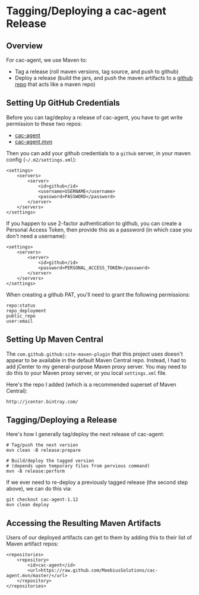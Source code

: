 Tagging/Deploying a cac-agent Release
========

Overview
--------

For cac-agent, we use Maven to:

* Tag a release (roll maven versions, tag source, and push to github)
* Deploy a release (build the jars, and push the maven artifacts to a [github repo](https://github.com/MoebiusSolutions/cac-agent.mvn.git) that acts like a maven repo)


Setting Up GitHub Credentials
--------

Before you can tag/deploy a release of cac-agent, you have to get write
permission to these two repos:

* [cac-agent](https://github.com/MoebiusSolutions/cac-agent.git)
* [cac-agent.mvn](https://github.com/MoebiusSolutions/cac-agent.mvn.git)

Then you can add your github credentials to a `github` server,
in your maven config (`~/.m2/settings.xml`):

	<settings>
		<servers>
			<server>
				<id>github</id>
				<username>USERNAME</username>
				<password>PASSWORD</password>
			</server>
		</servers>
	</settings>

If you happen to use 2-factor authentication to github,
you can create a Personal Access Token, then provide this
as a password (in which case you don't need a username):

	<settings>
		<servers>
			<server>
				<id>github</id>
				<password>PERSONAL_ACCESS_TOKEN</password>
			</server>
		</servers>
	</settings>

When creating a github PAT, you'll need to grant the following permissions:

	repo:status
	repo_deployment
	public_repo
	user:email


Setting Up Maven Central
--------

The `com.github.github:site-maven-plugin` that this project uses doesn't
appear to be available in the default Maven Central repo. Instead, I had
to add jCenter to my general-purpose Maven proxy server. You may need
to do this to your Maven proxy server, or you local `settings.xml` file.

Here's the repo I added (which is a recommended superset of Maven Central):

	http://jcenter.bintray.com/


Tagging/Deploying a Release
--------

Here's how I generally tag/deploy the next release of cac-agent:

	# Tag/push the next version
	mvn clean -B release:prepare

	# Build/deploy the tagged version
	# (depends upon temporary files from pervious command)
	mvn -B release:perform

If we ever need to re-deploy a previously tagged release (the second step above),
we can do this via:

	git checkout cac-agent-1.12
	mvn clean deploy


Accessing the Resulting Maven Artifacts
--------

Users of our deployed artifacts can get to them by adding this to their
list of Maven artifact repos:

	<repositories>
		<repository>
			<id>cac-agent</id>
			<url>https://raw.github.com/MoebiusSolutions/cac-agent.mvn/master/</url>
		</repository>
	</repositories>


